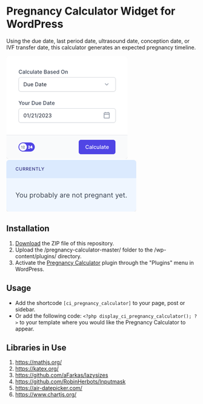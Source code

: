 # Pregnancy Calculator Widget for WordPress

Using the due date, last period date, ultrasound date, conception date, or IVF transfer date, this calculator generates an expected pregnancy timeline.

![Pregnancy Calculator Input Form](/assets/images/screenshot-1.png "Pregnancy Calculator Input Form")
![Pregnancy Calculator Calculation Results](/assets/images/screenshot-2.png "Pregnancy Calculator Calculation Results")

## Installation

1. [Download](https://github.com/pub-calculator-io/pregnancy-calculator/archive/refs/heads/master.zip) the ZIP file of this repository.
2. Upload the /pregnancy-calculator-master/ folder to the /wp-content/plugins/ directory.
3. Activate the [Pregnancy Calculator](https://www.calculator.io/pregnancy-calculator/ "Pregnancy Calculator Homepage") plugin through the "Plugins" menu in WordPress.

## Usage
* Add the shortcode `[ci_pregnancy_calculator]` to your page, post or sidebar.
* Or add the following code: `<?php display_ci_pregnancy_calculator(); ?>` to your template where you would like the Pregnancy Calculator to appear.

## Libraries in Use
1. https://mathjs.org/
2. https://katex.org/
3. https://github.com/aFarkas/lazysizes
4. https://github.com/RobinHerbots/Inputmask
5. https://air-datepicker.com/
6. https://www.chartjs.org/
